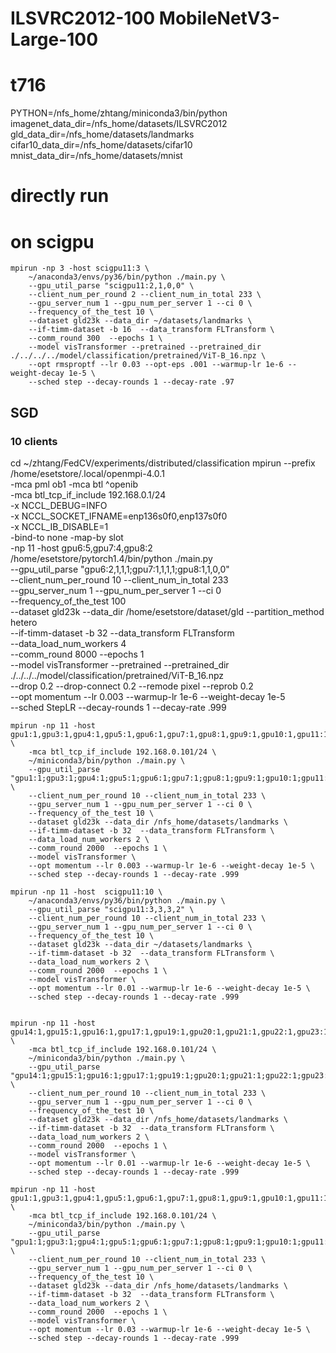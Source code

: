 # ILSVRC2012-100  MobileNetV3-Large-100

# t716
PYTHON=/nfs_home/zhtang/miniconda3/bin/python
imagenet_data_dir=/nfs_home/datasets/ILSVRC2012
gld_data_dir=/nfs_home/datasets/landmarks
cifar10_data_dir=/nfs_home/datasets/cifar10
mnist_data_dir=/nfs_home/datasets/mnist




# directly run
# on scigpu
```
mpirun -np 3 -host scigpu11:3 \
    ~/anaconda3/envs/py36/bin/python ./main.py \
    --gpu_util_parse "scigpu11:2,1,0,0" \
    --client_num_per_round 2 --client_num_in_total 233 \
    --gpu_server_num 1 --gpu_num_per_server 1 --ci 0 \
    --frequency_of_the_test 10 \
    --dataset gld23k --data_dir ~/datasets/landmarks \
    --if-timm-dataset -b 16  --data_transform FLTransform \
    --comm_round 300  --epochs 1 \
    --model visTransformer --pretrained --pretrained_dir ./../../../model/classification/pretrained/ViT-B_16.npz \
    --opt rmsproptf --lr 0.03 --opt-eps .001 --warmup-lr 1e-6 --weight-decay 1e-5 \
    --sched step --decay-rounds 1 --decay-rate .97
```

## SGD
### 10 clients
cd ~/zhtang/FedCV/experiments/distributed/classification
mpirun  --prefix /home/esetstore/.local/openmpi-4.0.1 \
    -mca pml ob1 -mca btl ^openib \
    -mca btl_tcp_if_include 192.168.0.1/24 \
    -x NCCL_DEBUG=INFO  \
    -x NCCL_SOCKET_IFNAME=enp136s0f0,enp137s0f0 \
    -x NCCL_IB_DISABLE=1 \
    -bind-to none -map-by slot \
    -np 11 -host  gpu6:5,gpu7:4,gpu8:2 \
    /home/esetstore/pytorch1.4/bin/python ./main.py \
    --gpu_util_parse "gpu6:2,1,1,1;gpu7:1,1,1,1;gpu8:1,1,0,0" \
    --client_num_per_round 10 --client_num_in_total 233 \
    --gpu_server_num 1 --gpu_num_per_server 1 --ci 0 \
    --frequency_of_the_test 100 \
    --dataset gld23k --data_dir /home/esetstore/dataset/gld --partition_method hetero \
    --if-timm-dataset -b 32  --data_transform FLTransform \
    --data_load_num_workers 4 \
    --comm_round 8000  --epochs 1 \
    --model visTransformer --pretrained --pretrained_dir ./../../../model/classification/pretrained/ViT-B_16.npz \
    --drop 0.2 --drop-connect 0.2 --remode pixel --reprob 0.2 \
    --opt momentum --lr 0.003 --warmup-lr 1e-6 --weight-decay 1e-5 \
    --sched StepLR --decay-rounds 1 --decay-rate .999



```
mpirun -np 11 -host gpu1:1,gpu3:1,gpu4:1,gpu5:1,gpu6:1,gpu7:1,gpu8:1,gpu9:1,gpu10:1,gpu11:1,gpu13:1 \
    -mca btl_tcp_if_include 192.168.0.101/24 \
    ~/miniconda3/bin/python ./main.py \
    --gpu_util_parse "gpu1:1;gpu3:1;gpu4:1;gpu5:1;gpu6:1;gpu7:1;gpu8:1;gpu9:1;gpu10:1;gpu11:1;gpu13:1" \
    --client_num_per_round 10 --client_num_in_total 233 \
    --gpu_server_num 1 --gpu_num_per_server 1 --ci 0 \
    --frequency_of_the_test 10 \
    --dataset gld23k --data_dir /nfs_home/datasets/landmarks \
    --if-timm-dataset -b 32  --data_transform FLTransform \
    --data_load_num_workers 2 \
    --comm_round 2000  --epochs 1 \
    --model visTransformer \
    --opt momentum --lr 0.003 --warmup-lr 1e-6 --weight-decay 1e-5 \
    --sched step --decay-rounds 1 --decay-rate .999

mpirun -np 11 -host  scigpu11:10 \
    ~/anaconda3/envs/py36/bin/python ./main.py \
    --gpu_util_parse "scigpu11:3,3,3,2" \
    --client_num_per_round 10 --client_num_in_total 233 \
    --gpu_server_num 1 --gpu_num_per_server 1 --ci 0 \
    --frequency_of_the_test 10 \
    --dataset gld23k --data_dir ~/datasets/landmarks \
    --if-timm-dataset -b 32  --data_transform FLTransform \
    --data_load_num_workers 2 \
    --comm_round 2000  --epochs 1 \
    --model visTransformer \
    --opt momentum --lr 0.01 --warmup-lr 1e-6 --weight-decay 1e-5 \
    --sched step --decay-rounds 1 --decay-rate .999


mpirun -np 11 -host gpu14:1,gpu15:1,gpu16:1,gpu17:1,gpu19:1,gpu20:1,gpu21:1,gpu22:1,gpu23:1,gpu24:1,gpu26:1 \
    -mca btl_tcp_if_include 192.168.0.101/24 \
    ~/miniconda3/bin/python ./main.py \
    --gpu_util_parse "gpu14:1;gpu15:1;gpu16:1;gpu17:1;gpu19:1;gpu20:1;gpu21:1;gpu22:1;gpu23:1;gpu24:1;gpu26:1" \
    --client_num_per_round 10 --client_num_in_total 233 \
    --gpu_server_num 1 --gpu_num_per_server 1 --ci 0 \
    --frequency_of_the_test 10 \
    --dataset gld23k --data_dir /nfs_home/datasets/landmarks \
    --if-timm-dataset -b 32  --data_transform FLTransform \
    --data_load_num_workers 2 \
    --comm_round 2000  --epochs 1 \
    --model visTransformer \
    --opt momentum --lr 0.01 --warmup-lr 1e-6 --weight-decay 1e-5 \
    --sched step --decay-rounds 1 --decay-rate .999

mpirun -np 11 -host gpu1:1,gpu3:1,gpu4:1,gpu5:1,gpu6:1,gpu7:1,gpu8:1,gpu9:1,gpu10:1,gpu11:1,gpu13:1 \
    -mca btl_tcp_if_include 192.168.0.101/24 \
    ~/miniconda3/bin/python ./main.py \
    --gpu_util_parse "gpu1:1;gpu3:1;gpu4:1;gpu5:1;gpu6:1;gpu7:1;gpu8:1;gpu9:1;gpu10:1;gpu11:1;gpu13:1" \
    --client_num_per_round 10 --client_num_in_total 233 \
    --gpu_server_num 1 --gpu_num_per_server 1 --ci 0 \
    --frequency_of_the_test 10 \
    --dataset gld23k --data_dir /nfs_home/datasets/landmarks \
    --if-timm-dataset -b 32  --data_transform FLTransform \
    --data_load_num_workers 2 \
    --comm_round 2000  --epochs 1 \
    --model visTransformer \
    --opt momentum --lr 0.03 --warmup-lr 1e-6 --weight-decay 1e-5 \
    --sched step --decay-rounds 1 --decay-rate .999











